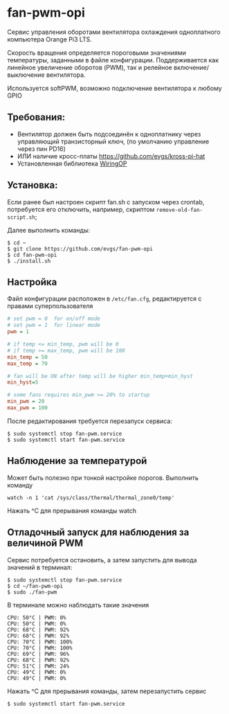 # fan-pwm-opi

Сервис управления оборотами вентилятора охлаждения одноплатного компьютера Orange Pi3 LTS.

Скорость вращения определяется пороговыми значениями температуры, заданными в файле конфигурации.
Поддерживается как линейное увеличение оборотов (PWM), так и релейное включение/выключение вентилятора.

Используется softPWM, возможно подключение вентилятора к любому GPIO

## Требования:
- Вентилятор должен быть подсоединён к одноплатнику через управляющий транзисторный ключ, (по умолчанию управление через пин PD16)
- ИЛИ наличие кросс-платы https://github.com/evgs/kross-pi-hat
- Установленная библиотека [WiringOP](https://github.com/orangepi-xunlong/wiringOP)

## Установка:

Если ранее был настроен скрипт fan.sh с запуском через crontab, потребуется его отключить, например, скриптом ```remove-old-fan-script.sh```;

Далее выполнить команды:
```shell
$ cd ~
$ git clone https://github.com/evgs/fan-pwm-opi
$ cd fan-pwm-opi
$ ./install.sh
```


## Настройка

Файл конфигурации расположен в ```/etc/fan.cfg```, редактируется с правами суперпользователя

```fan.cfg
# set pwm = 0  for on/off mode
# set pwm = 1  for linear mode
pwm = 1

# if temp <= min_temp, pwm will be 0
# if temp >= max_temp, pwm will be 100
min_temp = 50
max_temp = 70

# fan will be ON after temp will be higher min_temp+min_hyst
min_hyst=5

# some fans requires min_pwm >= 20% to startup
min_pwm = 20
max_pwm = 100
```

После редактирования требуется перезапуск сервиса:
```
$ sudo systemctl stop fan-pwm.service
$ sudo systemctl start fan-pwm.service
```

## Наблюдение за температурой

Может быть полезно при тонкой настройке порогов. Выполнить команду 

```watch -n 1 'cat /sys/class/thermal/thermal_zone0/temp' ```

Нажать ^C для прерывания команды watch

## Отладочный запуск для наблюдения за величиной PWM

Сервис потребуется остановить, а затем запустить для вывода значений в терминал:
```
$ sudo systemctl stop fan-pwm.service
$ cd ~/fan-pwm-opi
$ sudo ./fan-pwm
```

В терминале можно наблюдать такие значения
```
CPU: 50°C | PWM: 0%
CPU: 50°C | PWM: 0%
CPU: 68°C | PWM: 92%
CPU: 68°C | PWM: 92%
CPU: 70°C | PWM: 100%
CPU: 70°C | PWM: 100%
CPU: 69°C | PWM: 96%
CPU: 68°C | PWM: 92%
CPU: 51°C | PWM: 24%
CPU: 49°C | PWM: 0%
CPU: 49°C | PWM: 0%
```
Нажать ^C для прерывания команды, затем перезапустить сервис
```
$ sudo systemctl start fan-pwm.service
```
